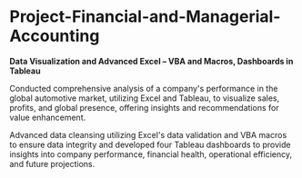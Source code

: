 # Project-Financial-and-Managerial-Accounting

**Data Visualization and Advanced Excel – VBA and Macros, Dashboards in Tableau**

Conducted comprehensive analysis of a company's performance in the global automotive market, utilizing Excel and Tableau, to visualize sales, profits, and global presence, offering insights and recommendations for value enhancement.

Advanced data cleansing utilizing Excel's data validation and VBA macros to ensure data integrity and developed four Tableau dashboards to provide insights into company performance, financial health, operational efficiency, and future projections.
